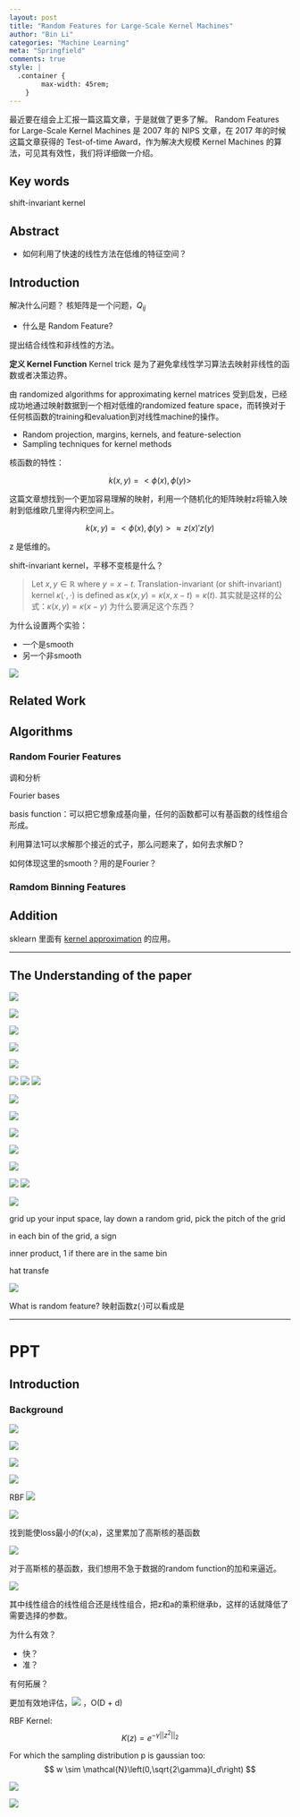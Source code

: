 ```yaml
---
layout: post
title: "Random Features for Large-Scale Kernel Machines"
author: "Bin Li"
categories: "Machine Learning"
meta: "Springfield"
comments: true
style: |
  .container {
        max-width: 45rem;
    } 
---
```


最近要在组会上汇报一篇这篇文章，于是就做了更多了解。 Random Features for Large-Scale Kernel Machines 是 2007 年的 NIPS 文章，在 2017 年的时候这篇文章获得的 Test-of-time Award，作为解决大规模 Kernel Machines 的算法，可见其有效性，我们将详细做一介绍。

<!--more-->




## Key words
shift-invariant kernel

## Abstract

* 如何利用了快速的线性方法在低维的特征空间？

## Introduction
解决什么问题？
核矩阵是一个问题，$Q_{ij}$

- 什么是 Random Feature?

提出结合线性和非线性的方法。

**定义 Kernel Function**
Kernel trick 是为了避免拿线性学习算法去映射非线性的函数或者决策边界。

由 randomized algorithms for approximating kernel matrices 受到启发，已经成功地通过映射数据到一个相对低维的randomized feature space，而转换对于任何核函数的training和evaluation到对线性machine的操作。

* Random projection, margins, kernels, and feature-selection
* Sampling techniques for kernel methods

核函数的特性：

$$k(x,y)=<\phi(x), \phi(y)>$$

这篇文章想找到一个更加容易理解的映射，利用一个随机化的矩阵映射z将输入映射到低维欧几里得内积空间上。

$$k(x,y)=<\phi(x), \phi(y)>\approx z(x)\prime z(y)$$

z 是低维的。

shift-invariant kernel，平移不变核是什么？
> Let $x,y∈ℝ$ where $y=x−t$. Translation-invariant (or shift-invariant) kernel $κ(⋅,⋅)$ is defined as $κ(x,y)=κ(x,x−t)=κ(t)$.
> 其实就是这样的公式：$κ(x,y)=κ(x-y)$
为什么要满足这个东西？

为什么设置两个实验：

* 一个是smooth
* 另一个非smooth

![](/images/media/15144604725009.jpg)


## Related Work

## Algorithms
### Random Fourier Features
调和分析

Fourier bases

basis function：可以把它想象成基向量，任何的函数都可以有基函数的线性组合形成。

利用算法1可以求解那个接近的式子，那么问题来了，如何去求解D？

如何体现这里的smooth？用的是Fourier？

### Ramdom Binning Features






## Addition
sklearn 里面有 [kernel approximation](https://github.com/scikit-learn/scikit-learn/blob/master/sklearn/kernel_approximation.py) 的应用。

----

## The Understanding of the paper

![](/images/media/15142117647699.jpg)

![](/images/media/15145090094145.jpg)

![](/images/media/15145091469265.jpg)

![](/images/media/15145096856315.jpg)

![](/images/media/15145152048882.jpg)

![](/images/media/15145161499742.jpg)
![](/images/media/15145200804210.jpg)
![](/images/media/15145203289366.jpg)

![](/images/media/15145203057590.jpg)


![](/images/media/15145103285063.jpg)

![](/images/media/15145104134270.jpg)

![](/images/media/15145105547817.jpg)


![](/images/media/15145235336412.jpg)


![](/images/media/15145229581530.jpg)
![](/images/media/15145241371207.jpg)


![](/images/media/15145238467219.jpg)


grid up your input space, lay down a random grid, pick the pitch of the grid

in each bin of the grid, a sign

inner product, 1 if there are in the same bin

hat transfe


![](/images/media/15145105880619.jpg)


What is random feature?
映射函数z(·)可以看成是

----

# PPT
## Introduction
### Background
![](/images/media/15144718498039.jpg)

![](/images/media/15144721110768.jpg)


![](/images/media/15144721233406.jpg)


![](/images/media/15144721395399.jpg)

RBF
![](/images/media/15144804742032.jpg)



![](/images/media/15144811528834.jpg)

找到能使loss最小的f(x;a)，这里累加了高斯核的基函数

![](/images/media/15144812965651.jpg)

对于高斯核的基函数，我们想用不急于数据的random function的加和来逼近。

![](/images/media/15144813697492.jpg)

其中线性组合的线性组合还是线性组合，把z和a的乘积继承b，这样的话就降低了需要选择的参数。

为什么有效？
* 快？
* 准？

有何拓展？

更加有效地评估，![](/images/media/15144824631369.jpg) ，O(D + d)




RBF Kernel: 
$$K(z) = e^{-\gamma ||z^2||_2 } $$ 

For which the sampling distribution p is gaussian too: 
$$ w \sim \mathcal{N}\left(0,\sqrt{2\gamma}I_d\right) $$

![](/images/media/15145214560842.jpg)


![](/images/media/15145218809495.jpg)


